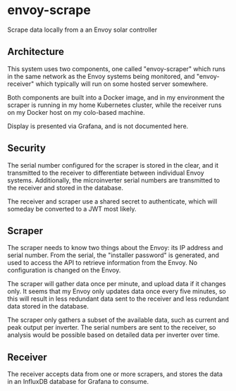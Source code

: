 # envoy-scrape

Scrape data locally from a an Envoy solar controller

## Architecture

This system uses two components, one called "envoy-scraper" which runs in the same
network as the Envoy systems being monitored, and "envoy-receiver" which typically
will run on some hosted server somewhere.

Both components are built into a Docker image, and in my environment the scraper
is running in my home Kubernetes cluster, while the receiver runs on my Docker
host on my colo-based machine.

Display is presented via Grafana, and is not documented here.

## Security

The serial number configured for the scraper is stored in the clear, and it transmitted
to the receiver to differentiate between individual Envoy systems.  Additionally,
the microinverter serial numbers are transmitted to the receiver and stored in the
database.

The receiver and scraper use a shared secret to authenticate, which will someday
be converted to a JWT most likely.

## Scraper

The scraper needs to know two things about the Envoy:  its IP address and serial
number.  From the serial, the "installer password" is generated, and used to access
the API to retrieve information from the Envoy.  No configuration is changed on the
Envoy.

The scraper will gather data once per minute, and upload data if it changes only.
It seems that my Envoy only updates data once every five minutes, so this will
result in less redundant data sent to the receiver and less redundant data stored
in the database.

The scraper only gathers a subset of the available data, such as current and
peak output per inverter.  The serial numbers are sent to the receiver, so
analysis would be possible based on detailed data per inverter over time.

## Receiver

The receiver accepts data from one or more scrapers, and stores the data in
an InfluxDB database for Grafana to consume.

